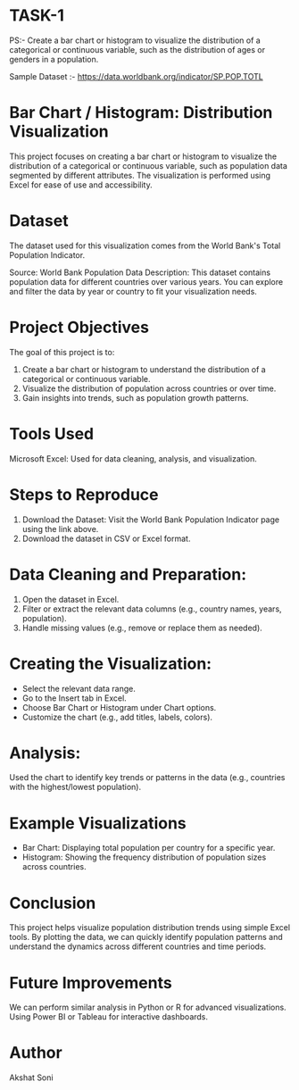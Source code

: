 # TASK-1 

PS:-  Create a bar chart or histogram to visualize the distribution of a categorical or continuous variable, such as the distribution of ages or genders in a population.

Sample Dataset :- https://data.worldbank.org/indicator/SP.POP.TOTL

# Bar Chart / Histogram: Distribution Visualization
This project focuses on creating a bar chart or histogram to visualize the distribution of a categorical or continuous variable, such as population data segmented by different attributes. The visualization is performed using Excel for ease of use and accessibility.

# Dataset
The dataset used for this visualization comes from the World Bank's Total Population Indicator.

Source: World Bank Population Data
Description: This dataset contains population data for different countries over various years. You can explore and filter the data by year or country to fit your visualization needs.

# Project Objectives
The goal of this project is to:

1. Create a bar chart or histogram to understand the distribution of a categorical or continuous variable.
2. Visualize the distribution of population across countries or over time.
3. Gain insights into trends, such as population growth patterns.

# Tools Used
Microsoft Excel: Used for data cleaning, analysis, and visualization.

# Steps to Reproduce

1. Download the Dataset: Visit the World Bank Population Indicator page using the link above.
2. Download the dataset in CSV or Excel format.

# Data Cleaning and Preparation:

1. Open the dataset in Excel.
2. Filter or extract the relevant data columns (e.g., country names, years, population).
3. Handle missing values (e.g., remove or replace them as needed).

# Creating the Visualization:

* Select the relevant data range.
* Go to the Insert tab in Excel.
* Choose Bar Chart or Histogram under Chart options.
* Customize the chart (e.g., add titles, labels, colors).

# Analysis:

Used the chart to identify key trends or patterns in the data (e.g., countries with the highest/lowest population).

# Example Visualizations
* Bar Chart: Displaying total population per country for a specific year.
* Histogram: Showing the frequency distribution of population sizes across countries.

# Conclusion
This project helps visualize population distribution trends using simple Excel tools. By plotting the data, we can quickly identify population patterns and understand the dynamics across different countries and time periods.


# Future Improvements
We can perform similar analysis in Python or R for advanced visualizations.
Using Power BI or Tableau for interactive dashboards.

# Author
Akshat Soni
